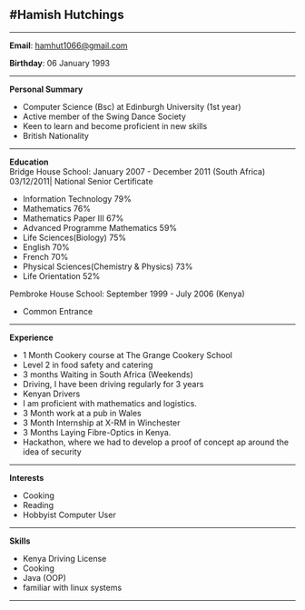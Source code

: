 #Hamish Hutchings
----
----
__Email__: [hamhut1066@gmail.com](mailto:hamhut1066@gmail.com)  

__Birthday__: 06 January 1993

----

__Personal Summary__  
- Computer Science (Bsc) at Edinburgh University (1st year)  
- Active member of the Swing Dance Society  
- Keen to learn and become proficient in new skills  
- British Nationality  

----

__Education__  
Bridge House School: January 2007 - December 2011 (South Africa)  
03/12/2011| National Senior Certificate  
- Information Technology 79%  
- Mathematics 76%  
- Mathematics Paper III  67%  
- Advanced Programme Mathematics 59%  
- Life Sciences(Biology) 75%  
- English 70%  
- French 70%  
- Physical Sciences(Chemistry & Physics) 73%  
- Life Orientation 52%  


Pembroke House School: September 1999 - July 2006  (Kenya)  
- Common Entrance  

----

__Experience__  
- 1 Month Cookery course at The Grange Cookery School  
- Level 2 in food safety and catering  
- 3 months Waiting in South Africa (Weekends)  
- Driving, I have been driving regularly for 3 years  
- Kenyan Drivers  
- I am proficient with mathematics and logistics.  
- 3 Month work at a pub in Wales  
- 3 Month Internship at X-RM in Winchester  
- 3 Months Laying Fibre-Optics in Kenya.  
- Hackathon, where we had to develop a proof of concept ap around the idea of
security  

----

__Interests__ 
- Cooking
- Reading
- Hobbyist Computer User

----

__Skills__  
- Kenya Driving License
- Cooking
- Java (OOP)
- familiar with linux systems


----
